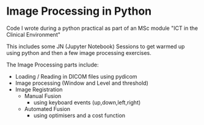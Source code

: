 # Image Processing in Python

Code I wrote during a python practical as part of an MSc module "ICT in the Clinical Environment"

This includes some JN (Jupyter Notebook) Sessions to get warmed up using python and then a few image processing exercises.

The Image Processing parts include:

- Loading / Reading in DICOM files using pydicom
- Image processing (Window and Level and threshold)
- Image Registration
  - Manual Fusion
    - using keyboard events (up,down,left,right)
  - Automated Fusion
    - using optimisers and a cost function
